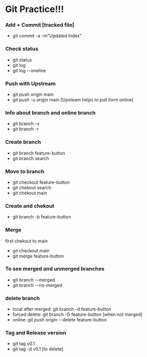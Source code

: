 # Git Practice!!! 

### Add + Commit [tracked file]
- git commit -a -m"Updated Index"
### Check status
- git status
- git log
- git log --oneline

### Push with Upstream
- git push origin main
- git push -u origin main [Upsteam helps to pull form online]
  
### Info about branch and online branch
- git branch -v
- git branch -r
  
### Create branch 
- git branch feature-button
- git branch search

### Move to branch
- git checkout feature-button
- git chekout search
- git chekout main

### Create and chekout
- git branch -b feature-button

### Merge
first chekout to main
- git checkout main
- git merge feature-button

### To see merged and unmerged branches
- git branch --merged
- git branch --no-merged

### delete branch
- local after merged: git branch -d feature-button
- forced delete: git branch -D feature-button  [when not merged]
- online: git push origin --delete feature-button
### Tag and Release version
- git tag v0.1
- git tag -d v0.1 [to delete]
